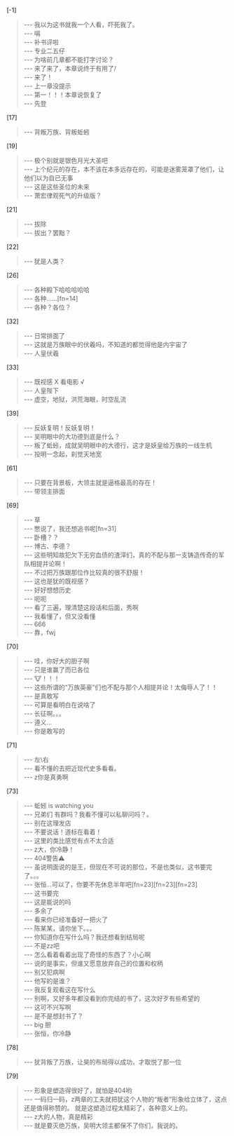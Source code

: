 
[-1] 
>--- 我以为这书就我一个人看，吓死我了。<br>
>--- 嗝<br>
>--- 补书评啦<br>
>--- 专业二五仔<br>
>--- 为啥前几章都不能打字讨论？<br>
>--- 来了来了，本章说终于有用了/<br>
>--- 来了！<br>
>--- 上一章没提示<br>
>--- 第一！！！本章说恢复了<br>
>--- 先登<br>

[17] 
>--- 背叛万族、背叛蚯蚓<br>

[19] 
>--- 极个别就是银色月光大圣吧<br>
>--- 上个纪元的存在，本不该在本多远存在的，可能是迷雾笼罩了他们，让他们以为自已无事<br>
>--- 这是这些圣位的未来<br>
>--- 萧宏律观死气的升级版？<br>

[21] 
>--- 拔除<br>
>--- 拔出？罢黜？<br>

[22] 
>--- 犹是人类？<br>

[26] 
>--- 各种殿下哈哈哈哈哈<br>
>--- 各种......[fn=14]<br>
>--- 各种？各位？<br>

[32] 
>--- 日常排面了<br>
>--- 这就是万族眼中的伏羲吗，不知道的都觉得他是内宇宙了<br>
>--- 人皇伏羲<br>

[33] 
>--- 既视感 X
看电影 √<br>
>--- 人皇陛下<br>
>--- 虚空，地狱，洪荒海眼，时空乱流<br>

[39] 
>--- 反妖复明！反妖复明！<br>
>--- 吴明眼中的大功德到底是什么？<br>
>--- 叛了蚯蚓，成就吴明眼中的大德行，这才是妖皇给万族的一线生机<br>
>--- 投明一念起，刹觉天地宽<br>

[61] 
>--- 只要在背景板，大领主就是逼格最高的存在！<br>
>--- 带领主排面<br>

[69] 
>--- 草<br>
>--- 憋说了，我还想追书呢[fn=31]<br>
>--- 卧槽？？<br>
>--- 博古、李德？<br>
>--- 这些明知故犯欠下无穷血债的渣滓们，真的不配与那一支铸造传奇的军队相提并论啊！<br>
>--- 不过把万族跟那位作比较真的很不舒服！<br>
>--- 这也是犹的既视感？<br>
>--- 好好想想历史<br>
>--- 呃呃<br>
>--- 看了三遍，理清楚这段话和后面，秀啊<br>
>--- 我看懂了，但又没看懂<br>
>--- 666<br>
>--- 靠，fwj<br>

[70] 
>--- 哇，你好大的胆子啊<br>
>--- 只是谁赢了而已各位<br>
>--- 🐮！！！<br>
>--- 这些所谓的“万族英豪”们也不配与那个人相提并论！太侮辱人了！！<br>
>--- 是真敢写<br>
>--- 可算是看明白在说啥了<br>
>--- 长征啊。。。<br>
>--- 遵义…<br>
>--- 你是敢写的<br>

[71] 
>--- 左\右<br>
>--- 看不懂的去把近现代史多看看。<br>
>--- z你是真勇啊<br>

[73] 
>--- 蚯蚓 is watching you<br>
>--- 兄弟们 有群吗？我看不懂可以私聊问吗？。<br>
>--- 别在这理发店<br>
>--- 不要说话！道标在看着！<br>
>--- 这里的类比感觉有点不太合适<br>
>--- z大，你冷静！<br>
>--- 404警告⚠️<br>
>--- 虽说明面说的是王，但现在不可说的那位，不是也类似，这书要完了。。。<br>
>--- 张恒…可以了，你要不先休息半年吧[fn=23][fn=23][fn=23]<br>
>--- 这书要完<br>
>--- 这是能说的吗<br>
>--- 多余了<br>
>--- 看来你已经准备好一把火了<br>
>--- 陈某某，请你坐下。。。<br>
>--- 你知道你在写什么吗？我还想看到结局呢<br>
>--- 不是zz吧<br>
>--- 怎么看着看着出现了奇怪的东西了？小心啊<br>
>--- 说的是事实，但谁又愿意放弃自己的位置和权柄<br>
>--- 别又犯病啊<br>
>--- 他写的是谁？<br>
>--- 我反复观看这在写什么<br>
>--- 别啊，又好多年都没看到你完结的书了，这次好歹有些希望的<br>
>--- 这可不兴写啊<br>
>--- 是不是想封书了？<br>
>--- big 胆<br>
>--- 张恒，你冷静<br>

[78] 
>--- 犹背叛了万族，让昊的布局得以成功，才取悦了那一位<br>

[79] 
>--- 形象是塑造得很好了，就怕是404哟<br>
>--- 一码归一码，z两章的工夫就把犹这个人物的“叛者”形象给立体了，这点还是值得称赞的。
就是这塑造过程太精彩了，各种意义上的。<br>
>--- z大的人物，真是精彩<br>
>--- 就是要灭绝万族，吴明大领主都保不了你们，我说的。<br>
